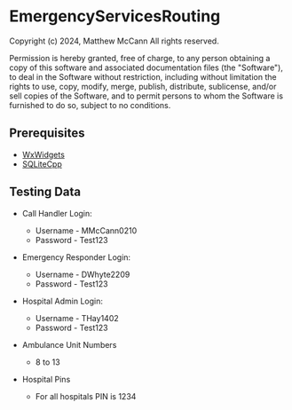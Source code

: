 # EmergencyServicesRouting
Copyright (c) 2024, Matthew McCann
All rights reserved.

Permission is hereby granted, free of charge, to any person obtaining a copy
of this software and associated documentation files (the "Software"), to deal
in the Software without restriction, including without limitation the rights
to use, copy, modify, merge, publish, distribute, sublicense, and/or sell
copies of the Software, and to permit persons to whom the Software is
furnished to do so, subject to no conditions.

## Prerequisites
- [WxWidgets](https://github.com/wxWidgets/wxWidgets)
- [SQLiteCpp](https://github.com/SRombauts/SQLiteCpp)

## Testing Data

- Call Handler Login:
    - Username - MMcCann0210
    - Password - Test123

- Emergency Responder Login:
    - Username - DWhyte2209
    - Password - Test123

- Hospital Admin Login:
    - Username - THay1402
    - Password - Test123

- Ambulance Unit Numbers
    - 8 to 13

- Hospital Pins
    - For all hospitals PIN is 1234

